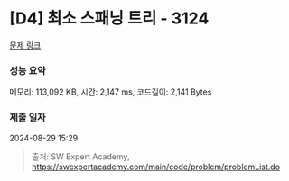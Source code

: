 # [D4] 최소 스패닝 트리 - 3124 

[문제 링크](https://swexpertacademy.com/main/code/problem/problemDetail.do?contestProbId=AV_mSnmKUckDFAWb) 

### 성능 요약

메모리: 113,092 KB, 시간: 2,147 ms, 코드길이: 2,141 Bytes

### 제출 일자

2024-08-29 15:29



> 출처: SW Expert Academy, https://swexpertacademy.com/main/code/problem/problemList.do